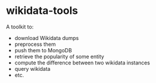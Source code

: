 # wikidata-tools

A toolkit to:

- download Wikidata dumps
- preprocess them
- push them to MongoDB
- retrieve the popularity of some entity
- compute the difference between two wikidata instances
- query wikidata
- etc.

